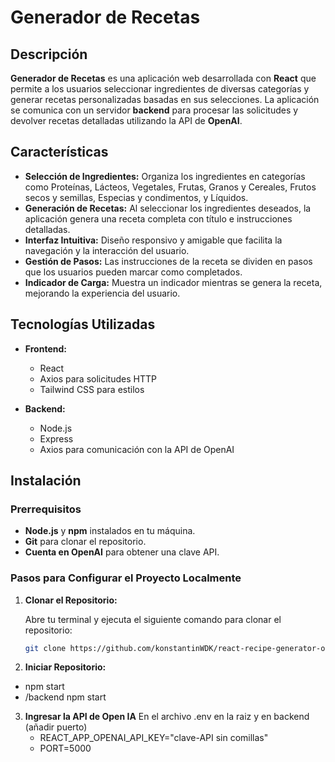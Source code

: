 # Generador de Recetas

## Descripción

**Generador de Recetas** es una aplicación web desarrollada con **React** que permite a los usuarios seleccionar ingredientes de diversas categorías y generar recetas personalizadas basadas en sus selecciones. La aplicación se comunica con un servidor **backend** para procesar las solicitudes y devolver recetas detalladas utilizando la API de **OpenAI**.

## Características

- **Selección de Ingredientes:** Organiza los ingredientes en categorías como Proteínas, Lácteos, Vegetales, Frutas, Granos y Cereales, Frutos secos y semillas, Especias y condimentos, y Líquidos.
- **Generación de Recetas:** Al seleccionar los ingredientes deseados, la aplicación genera una receta completa con título e instrucciones detalladas.
- **Interfaz Intuitiva:** Diseño responsivo y amigable que facilita la navegación y la interacción del usuario.
- **Gestión de Pasos:** Las instrucciones de la receta se dividen en pasos que los usuarios pueden marcar como completados.
- **Indicador de Carga:** Muestra un indicador mientras se genera la receta, mejorando la experiencia del usuario.

## Tecnologías Utilizadas

- **Frontend:**
  - React
  - Axios para solicitudes HTTP
  - Tailwind CSS para estilos

- **Backend:**
  - Node.js
  - Express
  - Axios para comunicación con la API de OpenAI

## Instalación

### Prerrequisitos

- **Node.js** y **npm** instalados en tu máquina.
- **Git** para clonar el repositorio.
- **Cuenta en OpenAI** para obtener una clave API.

### Pasos para Configurar el Proyecto Localmente

1. **Clonar el Repositorio:**

   Abre tu terminal y ejecuta el siguiente comando para clonar el repositorio:

   ```bash
   git clone https://github.com/konstantinWDK/react-recipe-generator-open-ai-api.git

2. **Iniciar Repositorio:**
    
  - npm start
  - /backend npm start

3. **Ingresar la API de Open IA**
    En el archivo .env en la raiz y en backend (añadir puerto)
    - REACT_APP_OPENAI_API_KEY="clave-API sin comillas"
    - PORT=5000

